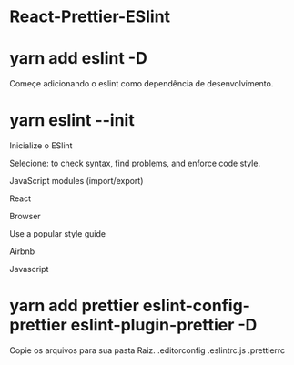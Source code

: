 # React-Prettier-ESlint

# yarn add eslint -D

Começe adicionando o eslint como dependência de desenvolvimento.

# yarn eslint --init

Inicialize o ESlint

Selecione: to check syntax, find problems, and enforce code style.

JavaScript modules (import/export)

React

Browser

Use a popular style guide

Airbnb

Javascript

# yarn add prettier eslint-config-prettier eslint-plugin-prettier -D

Copie os arquivos para sua pasta Raiz.
.editorconfig
.eslintrc.js
.prettierrc
